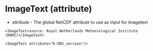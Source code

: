 ImageText (attribute)
=====================

-   attribute - The global NetCDF attribute to use as input for
    imagetext

```
<ImageText>source: Royal Netherlands Meteorological Institute
(KNMI)</ImageText>
```

```
<ImageText attribute="E-OBS_version"/>
```
